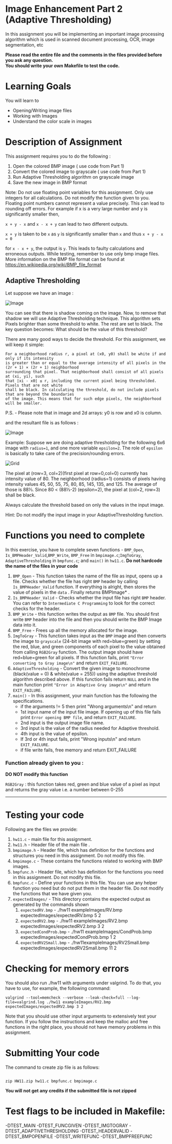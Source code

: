 # Image Enhancement Part 2 (Adaptive Thresholding) 

In this assignment you will be implementing an important image processing algorithm which is used in  scanned document processing, OCR, image segmentation, etc

<strong>Please read the entire file and the comments in the files provided before you ask any question.</strong><br>
<strong>You should write your own Makefile to test the code.</strong>


# Learning Goals
You will learn to
* Opening/Writing image files
* Working with Images
* Understand the color scale in images

# Description of Assignment
This assignment requires you to do the following :
1. Open the colored BMP image ( use code from Part 1)
2. Convert the colored image to grayscale ( use code from Part 1)
3. Run Adaptive Thresholding algorithm on grayscale image
4. Save the new image in BMP format

Note: Do not use floating point variables for this assignment. Only use integers for all calculations. Do not modify the function given to you. Floating point numbers cannot represent a value precisely. This can lead to rounding off errors. For example if x is a very large number and y is significantly smaller then, 

`x + y - x` and `x - x + y` can lead to two different outputs.

`x + y` is taken to be `x` as `y` is significantly smaller than `x` and thus `x + y - x = 0`

for `x - x + y`, the output is `y`. This leads to faulty calculations and erroneous outputs. While testing, remember to use only bmp image files. 
More information on the BMP file format can be found at https://en.wikipedia.org/wiki/BMP_file_format

## Adaptive Thresholding

Let suppose we have an image :

![Image](exampleImages/RV2Small.bmp)


You can see that there is shadow coming on the image. Now, to remove that shadow we will use Adaptive Thresholding technique. This algorithm sets Pixels brighter than some threshold to white. The rest are set to black. The key question becomes: What should be the value of this threshold?


There are many good ways to decide the threshold. For this assignment, we will keep it simple:
```
For a neighborhood radius r, a pixel at (x0, y0) shall be white if and only if its intensity 
is greater than or equal to the average intensity of all pixels in the (2r + 1) × (2r + 1) neighborhood 
surrounding that pixel. That neighborhood shall consist of all pixels at (xi, yi), such 
that |xi - x0| ≤ r, including the current pixel being thresholded. Pixels that are not white 
shall be black. In calculating the threshold, do not include pixels that are beyond the boundaries 
of the image. This means that for such edge pixels, the neighborhood will be smaller.

```
P.S. - Please note that in image and 2d arrays: y0 is row and x0 is column.

and the resultant file is as follows :

![Image](expectedImages/expectedRV2Small.bmp)



Example: Suppose we are doing adaptive thresholding for the following 6x6 image with `radius=1`, and one more variable `epsilon=2`. The role of `epsilon` is basically to take care of the precision/rounding errors.

![Grid](jpgfiles/exampleGrid.png)

The pixel at (row=3, col=2)(first pixel at row=0,col=0) currently has intensity value of 80. The neighborhood (radius=1) consists of pixels having intensity values 45, 50, 55, 75, 80, 85, 145, 135, and 125. The average of those is 88⅓. Since 80 < (88⅓-2) (epsilon=2), the pixel at (col=2, row=3) shall be black.

Always calculate the threshold based on only the values in the input image.

Hint: Do not modify the input image in your AdaptiveThresholding function.

# Functions you need to complete
In this exercise, you have to complete seven functions - `BMP_Open`, `Is_BMPHeader_Valid`,`BMP_Write`, `BMP_Free` in `bmpimage.c`;`ImgToGray`, `AdaptiveThresholding` in `bmpfunc.c`; and `main()` in `hw11.c`.
**Do not hardcode the name of the files in your code**

1. `BMP_Open` -  This function takes the name of the file as input, opens up a file. Checks whether the file has right `BMP` header by calling `Is_BMPHeader_Valid` function. If everything is alright, then stores the value of pixels in the `data` . Finally returns BMPImage\* .
2. `Is_BMPHeader_Valid` - Checks whether the input file has right `BMP` header. You can refer to `Intermediate C Programming` to look for the correct checks for the header.
3. `BMP_Write` -  this function writes the output as `BMP` file. You should first write `BMP` header into the file and then you should write the BMP Image data into it.
4. `BMP_Free` - Frees up all the memory allocated for the image.
5. `ImgToGray` - This function takes input as the `BMP` image and then converts the image to `grayscale` (24-bit image with red=blue=green) by setting the red, blue, and green components of each pixel to the value obtained from calling `RGB2Gray` function. The output image should have red=blue=green for all pixels. If this function fails, print `"Error converting to Gray image\n"` and return `EXIT_FAILURE`.
6. `AdaptiveThresholding` - Convert the given image to monochrome (black(value = 0) & white(value = 255)) using the adaptive threshold algorithm described above. If this function fails return `NULL` and in the main function print `"Error in Adaptive Gray image\n"` and return `EXIT_FAILURE`.
7. `main()` - In this assignment, your main function has the following the specifications.
    * if the arguments != 5 then print "Wrong arguments\n" and return
    * 1st input name of the input file image. If opening up of this file fails print `Error opening BMP file`, and return `EXIT_FAILURE`.
    * 2nd input is the output image file name. 
	* 3rd input is the value of the radius needed for Adaptive threshold.
    * 4th input is the value of epsilon. 
	* If 3rd or 4th input fails, print "Wrong inputs\n" and return `EXIT_FAILURE`.
    * if file write fails, free memory and return EXIT_FAILURE

### Function already given to you :
**DO NOT modify this function**

`RGB2Gray` : this function takes red, green and blue value of a pixel as input and returns the gray value i.e. a number between 0-255

---------------------
# Testing your code
Following are the files we provide:
1. `hw11.c` - main file for this assignment.
2. `hw11.h` - Header file of the main file .
4. `bmpimage.h` - Header file, which has definition for the functions and structures you need in this assignment. Do not modify this file.
5. `bmpimage.c` - These contains the functions related to working with BMP images.
6. `bmpfunc.h` - Header file, which has definition for the functions you need in this assignment. Do not modify this file.
7. `bmpfunc.c` - Define your functions in this file. You can use any helper function you need but do not put them in the header file. Do not modify the functions that we have given you.
8. `expectedImages/` - This directory contains the expected output as generated by the commands shown
	1. `expectedRV.bmp` - ./hw11 exampleImages/RV.bmp expectedImages/expectedRV.bmp 5 2
	2. `expectedRV2.bmp` - ./hw11 exampleImages/RV2.bmp expectedImages/expectedRV2.bmp 3 2
	3. `expectedCondProb.bmp` - ./hw11 exampleImages/CondProb.bmp expectedImages/expectedCondProb.bmp 1 2
	4. `expectedRV2Small.bmp` - ./hw11exampleImages/RV2Small.bmp expectedImages/expectedRV2Small.bmp 11 2



# Checking for memory errors
You should also run ./hw11 with arguments under valgrind. To do that, you have to use, for example, the following command:
```
valgrind --tool=memcheck --verbose --leak-check=full --log-file=valgrind.log ./hw11 exampleImages/RV2.bmp expectedImages/expectedRV2.bmp 3 2
```

Note that you should use other input arguments to extensively test your function. If you follow the instructions and keep the malloc and free functions in the right place, you should not have memory problems in this assignment.


# Submitting Your code

The command to create zip file is as follows:
```

zip HW11.zip hw11.c bmpfunc.c bmpimage.c

```
<strong>You will not get any credits if the submitted file is not zipped</strong>

# Test flags to be included in Makefile:
-DTEST_MAIN -DTEST_FUNCGIVEN -DTEST_IMGTOGRAY -DTEST_ADAPTIVETHRESHOLDING -DTEST_HEADERVALID -DTEST_BMPOPENFILE -DTEST_WRITEFUNC -DTEST_BMPFREEFUNC
